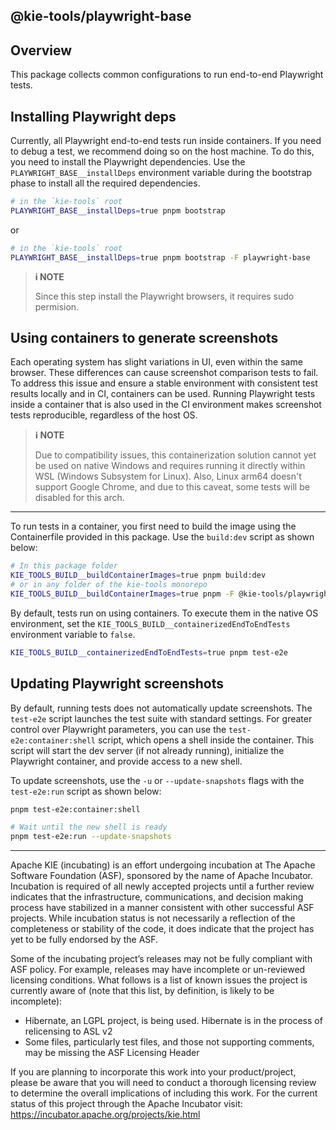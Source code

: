 <!--
   Licensed to the Apache Software Foundation (ASF) under one
   or more contributor license agreements.  See the NOTICE file
   distributed with this work for additional information
   regarding copyright ownership.  The ASF licenses this file
   to you under the Apache License, Version 2.0 (the
   "License"); you may not use this file except in compliance
   with the License.  You may obtain a copy of the License at
     http://www.apache.org/licenses/LICENSE-2.0
   Unless required by applicable law or agreed to in writing,
   software distributed under the License is distributed on an
   "AS IS" BASIS, WITHOUT WARRANTIES OR CONDITIONS OF ANY
   KIND, either express or implied.  See the License for the
   specific language governing permissions and limitations
   under the License.
-->

## @kie-tools/playwright-base

## Overview

This package collects common configurations to run end-to-end Playwright tests.

## Installing Playwright deps

Currently, all Playwright end-to-end tests run inside containers. If you need to debug a test, we recommend doing so on the host machine. To do this, you need to install the Playwright dependencies. Use the `PLAYWRIGHT_BASE__installDeps` environment variable during the bootstrap phase to install all the required dependencies.

```sh
# in the `kie-tools` root
PLAYWRIGHT_BASE__installDeps=true pnpm bootstrap
```

or

```sh
# in the `kie-tools` root
PLAYWRIGHT_BASE__installDeps=true pnpm bootstrap -F playwright-base
```

> **i NOTE**
>
> Since this step install the Playwright browsers, it requires sudo permision.

## Using containers to generate screenshots

Each operating system has slight variations in UI, even within the same browser. These differences can cause screenshot comparison tests to fail. To address this issue and ensure a stable environment with consistent test results locally and in CI, containers can be used. Running Playwright tests inside a container that is also used in the CI environment makes screenshot tests reproducible, regardless of the host OS.

> **ℹ️ NOTE**
>
> Due to compatibility issues, this containerization solution cannot yet be used on native Windows and requires running it directly within WSL (Windows Subsystem for Linux). Also, Linux arm64 doesn't support Google Chrome, and due to this caveat, some tests will be disabled for this arch.

---

To run tests in a container, you first need to build the image using the Containerfile provided in this package. Use the `build:dev` script as shown below:

```sh
# In this package folder
KIE_TOOLS_BUILD__buildContainerImages=true pnpm build:dev
# or in any folder of the kie-tools monorepo
KIE_TOOLS_BUILD__buildContainerImages=true pnpm -F @kie-tools/playwright-base build:dev
```

By default, tests run on using containers. To execute them in the native OS environment, set the `KIE_TOOLS_BUILD__containerizedEndToEndTests` environment variable to `false`.

```sh
KIE_TOOLS_BUILD__containerizedEndToEndTests=true pnpm test-e2e
```

## Updating Playwright screenshots

By default, running tests does not automatically update screenshots. The `test-e2e` script launches the test suite with standard settings. For greater control over Playwright parameters, you can use the `test-e2e:container:shell` script, which opens a shell inside the container. This script will start the dev server (if not already running), initialize the Playwright container, and provide access to a new shell.

To update screenshots, use the `-u` or `--update-snapshots` flags with the `test-e2e:run` script as shown below:

```sh
pnpm test-e2e:container:shell

# Wait until the new shell is ready
pnpm test-e2e:run --update-snapshots
```

---

Apache KIE (incubating) is an effort undergoing incubation at The Apache Software
Foundation (ASF), sponsored by the name of Apache Incubator. Incubation is
required of all newly accepted projects until a further review indicates that
the infrastructure, communications, and decision making process have stabilized
in a manner consistent with other successful ASF projects. While incubation
status is not necessarily a reflection of the completeness or stability of the
code, it does indicate that the project has yet to be fully endorsed by the ASF.

Some of the incubating project’s releases may not be fully compliant with ASF
policy. For example, releases may have incomplete or un-reviewed licensing
conditions. What follows is a list of known issues the project is currently
aware of (note that this list, by definition, is likely to be incomplete):

- Hibernate, an LGPL project, is being used. Hibernate is in the process of
  relicensing to ASL v2
- Some files, particularly test files, and those not supporting comments, may
  be missing the ASF Licensing Header

If you are planning to incorporate this work into your product/project, please
be aware that you will need to conduct a thorough licensing review to determine
the overall implications of including this work. For the current status of this
project through the Apache Incubator visit:
https://incubator.apache.org/projects/kie.html
